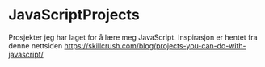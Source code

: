 # JavaScriptProjects
Prosjekter jeg har laget for å lære meg JavaScript. Inspirasjon er hentet fra denne nettsiden https://skillcrush.com/blog/projects-you-can-do-with-javascript/
